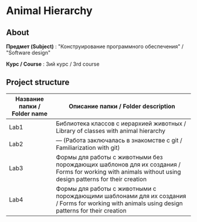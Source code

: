 # Animal Hierarchy

## About

**Предмет (Subject)** :  "Конструирование программного обеспечения" / "Software design"

**Курс / Course** : 3ий курс / 3rd course

## Project structure

Название папки / Folder name  | Описание папки / Folder description
----------------|----------------------
Lab1 | Библиотека классов с иерархией животных / Library of classes with animal hierarchy  
Lab2 | — (Работа заключалась в знакомстве с git / Familiarization with git)
Lab3 | Формы для работы с животными без порождающих шаблонов для их создания / Forms for working with animals without using design patterns for their creation
Lab4 | Формы для работы с животными с порождающими шаблонами для их создания / Forms for working with animals using design patterns for their creation
